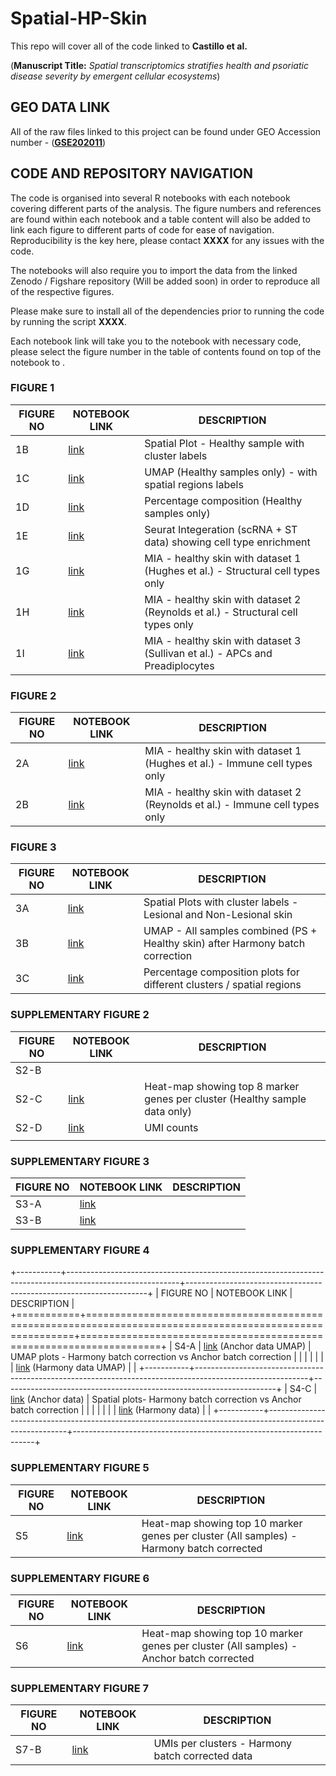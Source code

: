 # Spatial-HP-Skin

This repo will cover all of the code linked to **Castillo et al.**

(**Manuscript Title:** *Spatial transcriptomics stratifies health and psoriatic disease severity by emergent cellular ecosystems*)

## GEO DATA LINK

All of the raw files linked to this project can be found under GEO Accession number - ([**GSE202011**](https://www.ncbi.nlm.nih.gov/geo/query/acc.cgi?acc=GSE202011))

## CODE AND REPOSITORY NAVIGATION

The code is organised into several R notebooks with each notebook covering different parts of the analysis. The figure numbers and references are found within each notebook and a table content will also be added to link each figure to different parts of code for ease of navigation. Reproducibility is the key here, please contact **XXXX** for any issues with the code.

The notebooks will also require you to import the data from the linked Zenodo / Figshare repository (Will be added soon) in order to reproduce all of the respective figures.

Please make sure to install all of the dependencies prior to running the code by running the script **XXXX**.

Each notebook link will take you to the notebook with necessary code, please select the figure number in the table of contents found on top of the notebook to .

### FIGURE 1

| FIGURE NO | NOTEBOOK LINK                                                                                                | DESCRIPTION                                                                      |
|-----------|--------------------------------------------------------------------------------------------------------------|----------------------------------------------------------------------------------|
| 1B        | [link](https://github.com/IkjotSidhu/Spatial-HP-Skin/blob/main/ST_HEALTHY_SAMPLES_FIGURE_1.md)               | Spatial Plot - Healthy sample with cluster labels                                |
| 1C        | [link](https://github.com/IkjotSidhu/Spatial-HP-Skin/blob/main/ST_HEALTHY_SAMPLES_FIGURE_1.md)               | UMAP (Healthy samples only) - with spatial regions labels                        |
| 1D        | [link](https://github.com/IkjotSidhu/Spatial-HP-Skin/blob/main/ST_HEALTHY_SAMPLES_FIGURE_1.md)               | Percentage composition (Healthy samples only)                                    |
| 1E        | [link](https://github.com/IkjotSidhu/Spatial-HP-Skin/blob/main/ST_HEALTHY_SAMPLES_PART_2_TRAVIS_DATA_.md)    | Seurat Integeration (scRNA + ST data) showing cell type enrichment               |
| 1G        | [link](https://github.com/IkjotSidhu/Spatial-HP-Skin/blob/main/ST_HEALTHY_SAMPLES_PART_2_TRAVIS_DATA_.md)    | MIA - healthy skin with dataset 1 (Hughes et al.) - Structural cell types only   |
| 1H        | [link](https://github.com/IkjotSidhu/Spatial-HP-Skin/blob/main/ST_HEALTHY_SAMPLES_PART_3(REYNOLDS_DATA).md)  | MIA - healthy skin with dataset 2 (Reynolds et al.) - Structural cell types only |
| 1I        | [link](https://github.com/IkjotSidhu/Spatial-HP-Skin/blob/main/ST_HEALTHY_SAMPLES_PART-4(SULLIVAN_DATA).Rmd) | MIA - healthy skin with dataset 3 (Sullivan et al.) - APCs and Preadiplocytes    |

### FIGURE 2

| FIGURE NO | NOTEBOOK LINK                                                                                               | DESCRIPTION                                                                  |
|-----------|-------------------------------------------------------------------------------------------------------------|------------------------------------------------------------------------------|
| 2A        | [link](https://github.com/IkjotSidhu/Spatial-HP-Skin/blob/main/ST_HEALTHY_SAMPLES_PART_2_TRAVIS_DATA_.md)   | MIA - healthy skin with dataset 1 (Hughes et al.) - Immune cell types only   |
| 2B        | [link](https://github.com/IkjotSidhu/Spatial-HP-Skin/blob/main/ST_HEALTHY_SAMPLES_PART_3(REYNOLDS_DATA).md) | MIA - healthy skin with dataset 2 (Reynolds et al.) - Immune cell types only |

### FIGURE 3

| FIGURE NO | NOTEBOOK LINK                                                                        | DESCRIPTION                                                                    |
|-----------|--------------------------------------------------------------------------------------|--------------------------------------------------------------------------------|
| 3A        | [link](https://github.com/IkjotSidhu/Spatial-HP-Skin/blob/main/PS_SAMPLES_PART_2.md) | Spatial Plots with cluster labels - Lesional and Non-Lesional skin             |
| 3B        | [link](https://github.com/IkjotSidhu/Spatial-HP-Skin/blob/main/PS_SAMPLES_PART_2.md) | UMAP - All samples combined (PS + Healthy skin) after Harmony batch correction |
| 3C        | [link](https://github.com/IkjotSidhu/Spatial-HP-Skin/blob/main/PS_SAMPLES_PART_2.md) | Percentage composition plots for different clusters / spatial regions          |

### SUPPLEMENTARY FIGURE 2

| FIGURE NO | NOTEBOOK LINK                                                                                  | DESCRIPTION                                                                |
|-----------|------------------------------------------------------------------------------------------------|----------------------------------------------------------------------------|
| S2-B      |                                                                                                |                                                                            |
| S2-C      | [link](https://github.com/IkjotSidhu/Spatial-HP-Skin/blob/main/ST_HEALTHY_SAMPLES_FIGURE_1.md) | Heat-map showing top 8 marker genes per cluster (Healthy sample data only) |
| S2-D      | [link](https://github.com/IkjotSidhu/Spatial-HP-Skin/blob/main/ST_HEALTHY_SAMPLES_FIGURE_1.md) | UMI counts                                                                 |
|           |                                                                                                |                                                                            |

### SUPPLEMENTARY FIGURE 3

| FIGURE NO | NOTEBOOK LINK                                                                                               | DESCRIPTION |
|-----------|-------------------------------------------------------------------------------------------------------------|-------------|
| S3-A      | [link](https://github.com/IkjotSidhu/Spatial-HP-Skin/blob/main/ST_HEALTHY_SAMPLES_PART_2_TRAVIS_DATA_.md)   |             |
| S3-B      | [link](https://github.com/IkjotSidhu/Spatial-HP-Skin/blob/main/ST_HEALTHY_SAMPLES_PART_3(REYNOLDS_DATA).md) |             |

### SUPPLEMENTARY FIGURE 4

+-----------+----------------------------------------------------------------------------------------------------------+--------------------------------------------------------------------+
| FIGURE NO | NOTEBOOK LINK                                                                                            | DESCRIPTION                                                        |
+===========+==========================================================================================================+====================================================================+
| S4-A      | [link](https://github.com/IkjotSidhu/Spatial-HP-Skin/blob/main/PS_SAMPLES_PART_1.md) (Anchor data UMAP)  | UMAP plots - Harmony batch correction vs Anchor batch correction   |
|           |                                                                                                          |                                                                    |
|           | [link](https://github.com/IkjotSidhu/Spatial-HP-Skin/blob/main/PS_SAMPLES_PART_2.md) (Harmony data UMAP) |                                                                    |
+-----------+----------------------------------------------------------------------------------------------------------+--------------------------------------------------------------------+
| S4-C      | [link](https://github.com/IkjotSidhu/Spatial-HP-Skin/blob/main/PS_SAMPLES_PART_1.md) (Anchor data)       | Spatial plots- Harmony batch correction vs Anchor batch correction |
|           |                                                                                                          |                                                                    |
|           | [link](https://github.com/IkjotSidhu/Spatial-HP-Skin/blob/main/PS_SAMPLES_PART_2.md) (Harmony data)      |                                                                    |
+-----------+----------------------------------------------------------------------------------------------------------+--------------------------------------------------------------------+

### SUPPLEMENTARY FIGURE 5

| FIGURE NO | NOTEBOOK LINK                                                                        | DESCRIPTION                                                                              |
|-----------|--------------------------------------------------------------------------------------|------------------------------------------------------------------------------------------|
| S5        | [link](https://github.com/IkjotSidhu/Spatial-HP-Skin/blob/main/PS_SAMPLES_PART_2.md) | Heat-map showing top 10 marker genes per cluster (All samples) - Harmony batch corrected |

### SUPPLEMENTARY FIGURE 6

| FIGURE NO | NOTEBOOK LINK                                                                        | DESCRIPTION                                                                             |
|-----------|--------------------------------------------------------------------------------------|-----------------------------------------------------------------------------------------|
| S6        | [link](https://github.com/IkjotSidhu/Spatial-HP-Skin/blob/main/PS_SAMPLES_PART_1.md) | Heat-map showing top 10 marker genes per cluster (All samples) - Anchor batch corrected |

### SUPPLEMENTARY FIGURE 7

| FIGURE NO | NOTEBOOK LINK                                                                        | DESCRIPTION                                      |
|-----------|--------------------------------------------------------------------------------------|--------------------------------------------------|
| S7-B      | [link](https://github.com/IkjotSidhu/Spatial-HP-Skin/blob/main/PS_SAMPLES_PART_2.md) | UMIs per clusters - Harmony batch corrected data |
